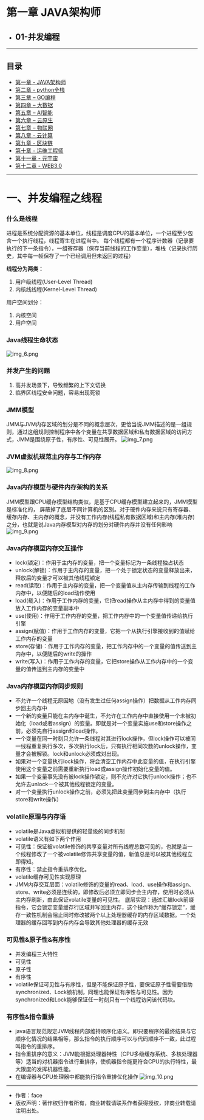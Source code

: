 # 第一章 JAVA架构师
- ## 01-并发编程
------
## 目录
- [第一章 - JAVA架构师](JAVA架构师.md)
- [第二章 - python全栈](python全栈.md)
- [第三章 – GO编程](GO编程.md)
- [第四章 – 大数据](大数据.md)
- [第五章 – AI智能](AI智能.md)
- [第六章 – 云原生](云原生.md)
- [第七章 – 物联网](物联网.md)
- [第八章 - 云计算](云计算.md)
- [第九章 - 区块链](区块链.md)
- [第十章 - 运维工程师](运维工程师.md)
- [第十一章 - 元宇宙](元宇宙.md)
- [第十二章 - WEB3.0](WEB3.0.md)
------

# 一、并发编程之线程

### 什么是线程
进程是系统分配资源的基本单位，线程是调度CPU的基本单位，一个进程至少包含一个执行线程，线程寄生在进程当中。
每个线程都有一个程序计数器（记录要执行的下一条指令），一组寄存器（保存当前线程的工作变量），堆栈（记录执行历史，其中每一帧保存了一个已经调用但未返回的过程）

**线程分为两类：**

1. 用户级线程(User-Level Thread)
2. 内核线线程(Kernel-Level Thread)

用户空间划分：
1. 内核空间
2. 用户空间



### Java线程生命状态

![img_6.png](screenshot/2021121920007.png)

### 并发产生的问题
1. 高并发场景下，导致频繁的上下文切换
2. 临界区线程安全问题，容易出现死锁



### JMM模型

JMM与JVM内存区域的划分是不同的概念层次，更恰当说JMM描述的是一组规则，通过这组规则控制程序中各个变量在共享数据区域和私有数据区域的访问方式，JMM是围绕原子性，有序性、可见性展开。
![img_7.png](screenshot/2021121920008.png)



### JVM虚拟机规范主内存与工作内存

![img_8.png](screenshot/2021121920009.png)



### Java内存模型与硬件内存架构的关系

JMM模型跟CPU缓存模型结构类似，是基于CPU缓存模型建立起来的，JMM模型是标准化的，
屏蔽掉了底层不同计算机的区别。对于硬件内存来说只有寄存器、缓存内存、主内存的概念，并没有工作内存(线程私有数据区域)和主内存(堆内存)之分，也就是说Java内存模型对内存的划分对硬件内存并没有任何影响
![img_9.png](screenshot/20211219200010.png)



### Java内存模型内存交互操作

- lock(锁定)：作用于主内存的变量，把一个变量标记为一条线程独占状态
- unlock(解锁)：作用于主内存的变量，把一个处于锁定状态的变量释放出来，释放后的变量才可以被其他线程锁定
- read(读取)：作用于主内存的变量，把一个变量值从主内存传输到线程的工作内存中，以便随后的load动作使用
- load(载入)：作用于工作内存的变量，它把read操作从主内存中得到的变量值放入工作内存的变量副本中
- use(使用)：作用于工作内存的变量，把工作内存中的一个变量值传递给执行引擎
- assign(赋值)：作用于工作内存的变量，它把一个从执行引擎接收到的值赋给工作内存的变量
- store(存储)：作用于工作内存的变量，把工作内存中的一个变量的值传送到主内存中，以便随后的write的操作
- write(写入)：作用于工作内存的变量，它把store操作从工作内存中的一个变量的值传送到主内存的变量中



### Java内存模型内存同步规则

- 不允许一个线程无原因地（没有发生过任何assign操作）把数据从工作内存同步回主内存中
- 一个新的变量只能在主内存中诞生，不允许在工作内存中直接使用一个未被初始化（load或者assign）的变量。即就是对一个变量实施use和store操作之前，必须先自行assign和load操作。
- 一个变量在同一时刻只允许一条线程对其进行lock操作，但lock操作可以被同一线程重复执行多次，多次执行lock后，只有执行相同次数的unlock操作，变量才会被解锁。lock和unlock必须成对出现。
- 如果对一个变量执行lock操作，将会清空工作内存中此变量的值，在执行引擎使用这个变量之前需要重新执行load或assign操作初始化变量的值。
- 如果一个变量事先没有被lock操作锁定，则不允许对它执行unlock操作；也不允许去unlock一个被其他线程锁定的变量。
- 对一个变量执行unlock操作之前，必须先把此变量同步到主内存中（执行store和write操作）



### volatile原理与内存语

- volatile是Java虚拟机提供的轻量级的同步机制
- volatile语义有如下两个作用
- 可见性：保证被volatile修饰的共享变量对所有线程总数可见的，也就是当一个线程修改了一个被volatile修饰共享变量的值，新值总是可以被其他线程立即得知。
- 有序性：禁止指令重排序优化。
- volatile缓存可见性实现原理
- JMM内存交互层面：volatile修饰的变量的read、load、use操作和assign、store、write必须是连续的，即修改后必须立即同步会主内存，使用时必须从主内存刷新，由此保证volatile变量的可见性。
底层实现：通过汇编lock前缀指令，它会锁定变量缓存行区域并写回主内存，这个操作称为“缓存锁定”，缓存一致性机制会阻止同时修改被两个以上处理器缓存的内存区域数据。一个处理器的缓存回写到内存内存会导致其他处理器的缓存无效



### 可见性&原子性&有序性

- 并发编程三大特性
- 可见性
- 原子性
- 有序性
- volatile保证可见性与有序性，但是不能保证原子性，要保证原子性需要借助synchronized、Lock锁机制，同理也能保证有序性与可见性。因为synchronized和Lock能够保证任一时刻只有一个线程访问该代码块。



### 有序性&指令重排

- java语言规范规定JVM线程内部维持顺序化语义。即只要程序的最终结果与它顺序化情况的结果相等，那么指令的执行顺序可以与代码顺序不一致，此过程叫指令的重排序。
- 指令重排序的意义：JVM能根据处理器特性（CPU多级缓存系统、多核处理器等）适当的对机器指令进行重排序，使机器指令能更符合CPU的执行特性，最大限度的发挥机器性能。
- 在编译器与CPU处理器中都能执行指令重排优化操作
![img_10.png](screenshot/20211219200011.png)

---
- 作者：face
- 版权声明：著作权归作者所有，商业转载请联系作者获得授权，非商业转载请注明出处。
